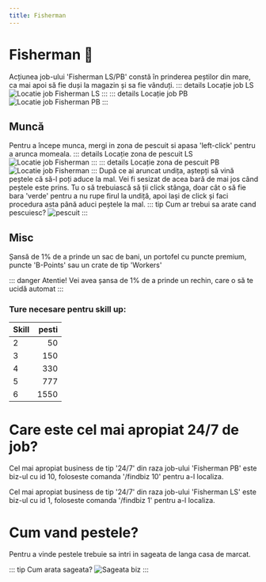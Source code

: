 ```yaml
---
title: Fisherman
---
```


# Fisherman 🎣

Acțiunea job-ului 'Fisherman LS/PB' constă în prinderea peștilor din mare, ca mai apoi să fie duși la magazin și sa fie vânduți.
::: details Locație job LS
![Locatie job Fisherman LS](https://i.imgur.com/hQs2KSf.png "Locație job Fisherman LS")
:::
::: details Locație job PB
![Locatie job Fisherman PB](https://i.imgur.com/XX95g58.png "Locație job Fisherman PB")
:::
## Muncă
Pentru a începe munca, mergi in zona de pescuit si apasa 'left-click' pentru a arunca momeala.
::: details Locație zona de pescuit LS
![Locatie job Fisherman](https://i.imgur.com/2Xu8LAy.png "Locație job Fisherman")
:::
::: details Locație zona de pescuit PB
![Locatie job Fisherman](https://i.imgur.com/aSKCUpl.png "Locație job Fisherman")
:::
După ce ai aruncat undița, aștepți să vină peștele că să-l poți aduce la mal. Vei fi sesizat de acea bară de mai jos când peștele este prins. Tu o să trebuiască să ții click stânga, doar cât o să fie bara 'verde' pentru a nu rupe firul la undiță, apoi lași de click și faci procedura asta până aduci peștele la mal. 
::: tip Cum ar trebui sa arate cand pescuiesc?
![pescuit](https://i.imgur.com/t60gHYG.gif "Pescuind")
:::

## Misc
Șansă de 1% de a prinde un sac de bani, un portofel cu puncte premium, puncte 'B-Points' sau un crate de tip 'Workers'

::: danger Atentie!
Vei avea șansa de 1% de a prinde un rechin, care o să te ucidă automat
:::
### Ture necesare pentru skill up:

| Skill         |  pesti   |
| ------------- | ----: |
| 2             | 50|
| 3             | 150|
| 4             | 330|
| 5             | 777|
| 6             | 1550|

# Care este cel mai apropiat 24/7 de job?

Cel mai apropiat business de tip '24/7' din raza job-ului 'Fisherman PB' este biz-ul cu id 10, foloseste comanda '/findbiz 10' pentru a-l localiza.

Cel mai apropiat business de tip '24/7' din raza job-ului 'Fisherman LS' este biz-ul cu id 1, foloseste comanda '/findbiz 1' pentru a-l localiza.

# Cum vand pestele?

Pentru a vinde pestele trebuie sa intri in sageata de langa casa de marcat.

::: tip Cum arata sageata?
![Sageata biz](https://i.imgur.com/Ff0yuLK.png "Cum arata sageata din biz?")
:::
